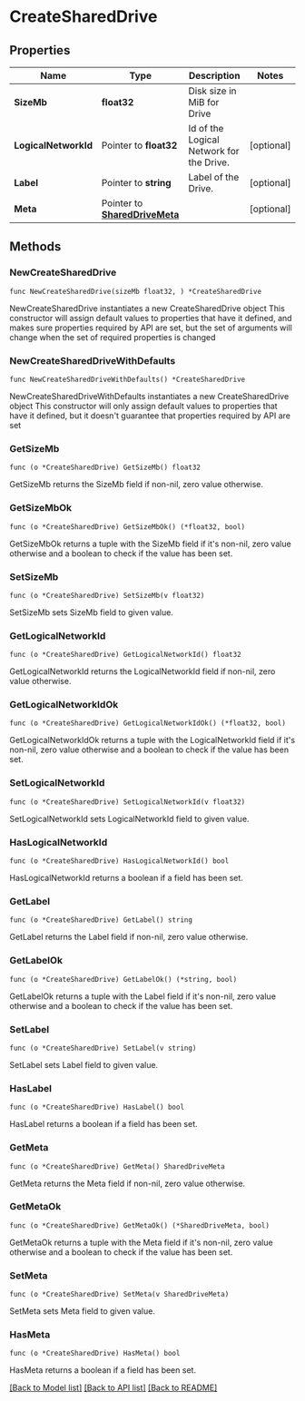 # CreateSharedDrive

## Properties

Name | Type | Description | Notes
------------ | ------------- | ------------- | -------------
**SizeMb** | **float32** | Disk size in MiB for Drive | 
**LogicalNetworkId** | Pointer to **float32** | Id of the Logical Network for the Drive. | [optional] 
**Label** | Pointer to **string** | Label of the Drive. | [optional] 
**Meta** | Pointer to [**SharedDriveMeta**](SharedDriveMeta.md) |  | [optional] 

## Methods

### NewCreateSharedDrive

`func NewCreateSharedDrive(sizeMb float32, ) *CreateSharedDrive`

NewCreateSharedDrive instantiates a new CreateSharedDrive object
This constructor will assign default values to properties that have it defined,
and makes sure properties required by API are set, but the set of arguments
will change when the set of required properties is changed

### NewCreateSharedDriveWithDefaults

`func NewCreateSharedDriveWithDefaults() *CreateSharedDrive`

NewCreateSharedDriveWithDefaults instantiates a new CreateSharedDrive object
This constructor will only assign default values to properties that have it defined,
but it doesn't guarantee that properties required by API are set

### GetSizeMb

`func (o *CreateSharedDrive) GetSizeMb() float32`

GetSizeMb returns the SizeMb field if non-nil, zero value otherwise.

### GetSizeMbOk

`func (o *CreateSharedDrive) GetSizeMbOk() (*float32, bool)`

GetSizeMbOk returns a tuple with the SizeMb field if it's non-nil, zero value otherwise
and a boolean to check if the value has been set.

### SetSizeMb

`func (o *CreateSharedDrive) SetSizeMb(v float32)`

SetSizeMb sets SizeMb field to given value.


### GetLogicalNetworkId

`func (o *CreateSharedDrive) GetLogicalNetworkId() float32`

GetLogicalNetworkId returns the LogicalNetworkId field if non-nil, zero value otherwise.

### GetLogicalNetworkIdOk

`func (o *CreateSharedDrive) GetLogicalNetworkIdOk() (*float32, bool)`

GetLogicalNetworkIdOk returns a tuple with the LogicalNetworkId field if it's non-nil, zero value otherwise
and a boolean to check if the value has been set.

### SetLogicalNetworkId

`func (o *CreateSharedDrive) SetLogicalNetworkId(v float32)`

SetLogicalNetworkId sets LogicalNetworkId field to given value.

### HasLogicalNetworkId

`func (o *CreateSharedDrive) HasLogicalNetworkId() bool`

HasLogicalNetworkId returns a boolean if a field has been set.

### GetLabel

`func (o *CreateSharedDrive) GetLabel() string`

GetLabel returns the Label field if non-nil, zero value otherwise.

### GetLabelOk

`func (o *CreateSharedDrive) GetLabelOk() (*string, bool)`

GetLabelOk returns a tuple with the Label field if it's non-nil, zero value otherwise
and a boolean to check if the value has been set.

### SetLabel

`func (o *CreateSharedDrive) SetLabel(v string)`

SetLabel sets Label field to given value.

### HasLabel

`func (o *CreateSharedDrive) HasLabel() bool`

HasLabel returns a boolean if a field has been set.

### GetMeta

`func (o *CreateSharedDrive) GetMeta() SharedDriveMeta`

GetMeta returns the Meta field if non-nil, zero value otherwise.

### GetMetaOk

`func (o *CreateSharedDrive) GetMetaOk() (*SharedDriveMeta, bool)`

GetMetaOk returns a tuple with the Meta field if it's non-nil, zero value otherwise
and a boolean to check if the value has been set.

### SetMeta

`func (o *CreateSharedDrive) SetMeta(v SharedDriveMeta)`

SetMeta sets Meta field to given value.

### HasMeta

`func (o *CreateSharedDrive) HasMeta() bool`

HasMeta returns a boolean if a field has been set.


[[Back to Model list]](../README.md#documentation-for-models) [[Back to API list]](../README.md#documentation-for-api-endpoints) [[Back to README]](../README.md)


